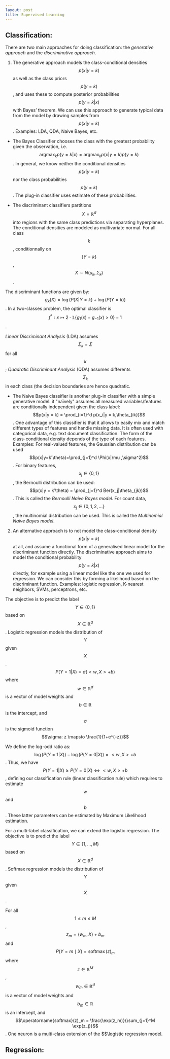 ```yaml
---
layout: post
title: Supervised Learning
---
```


## Classification:

There are two main approaches for doing classification: the *generative approach* and the *discriminative approach*.

1. The generative approach models the class-conditional densities $$p(x|y = k)$$ as well as the class priors $$p(y = k)$$, and uses these to compute posterior probabilities $$p(y = k|x)$$ with Bayes’ theorem. We can use this approach to generate typical data from the model by drawing samples from $$p(x|y = k)$$.
Examples: LDA, QDA, Naive Bayes, etc.

* The Bayes Classifier chooses the class with the greatest probability given the observation, i.e. $$\operatorname{argmax}_k p(y = k|x) = \operatorname{argmax}_k p(x|y = k)p(y = k)$$.
In general, we know neither the conditional densities $$p(x|y = k)$$ nor the class probabilities $$p(y = k)$$. The plug-in classifier uses estimate of these probabilities.

* The discriminant classifiers partitions $$X = \mathbb{R}^d$$ into regions with the same class predictions via separating hyperplanes. The conditional densities are modeled as multivariate normal. For all class $$k$$, conditionnally on $$\lbrace Y = k \rbrace$$,
$$X \sim N(\mu_k,\Sigma_k)$$.

The discriminant functions are given by: $$g_k(X) = \log(P(X|Y=k) + \log(P(Y=k))$$.
In a two-classes problem, the optimal classifier is $$f^*: x \mapsto 2 \cdot \mathbb{1} \lbrace g_1(x) - g_{-1}(x) > 0 \rbrace - 1$$.

*Linear Discriminant Analysis* (LDA) assumes $$\Sigma_k = \Sigma$$ for all $$k$$; *Quadratic Discriminant Analysis* (QDA) assumes differents $$\Sigma_k$$ in each class (the decision boundaries are hence quadratic.

* The Naive Bayes classifier is another plug-in classifier with a simple generative model: it "naïvely" assumes all measured variables/features are conditionally independent given the class label:
$$p(x|y = k) = \prod_{i=1}^d p(x_i|y = k,\theta_{ik})$$. One advantage of this classifier is that it allows to easily mix and match different types of features and handle missing data. It is often used with categorical data, e.g. text document classification. The form of the class-conditional density depends of the type of each features.
Examples:
For real-valued features, the Gaussian distribution can be used $$p(x|y=k'\theta)=\prod_{j=1}^d \Phi(x|\mu ,\sigma^2)$$.
For binary features, $$x_j \in  \lbrace 0, 1 \rbrace$$, the Bernoulli distribution can be used: $$p(x|y = k′\theta) = \prod_{j=1}^d Ber(x_j|\theta_{jk})$$. This is called the *Bernoulli Naive Bayes model*.
For count data, $$x_j \in \lbrace 0, 1, 2, ... \rbrace$$, the multinomial distribution can be used. This is called the *Multinomial Naive Bayes model*.

2. An alternative approach is to not model the class-conditional density $$p(x|y = k)$$ at all, and assume a functional form of a generalised linear model for the discriminant function directly. The discriminative approach aims to model the conditional probability $$p(y = k|x)$$ directly, for example using a linear model like the one we used for regression. We can consider this by forming a likelihood based on the discriminant function.
Examples: logistic regression, K-nearest neighbors, SVMs, perceptrons, etc. 

The objective is to predict the label $$Y\in \lbrace 0, 1 \rbrace$$ based on $$X \in \mathbb{R}^d$$. Logistic regression models the distribution of $$Y$$ given $$X$$.
$$P(Y=1|X) = \sigma(<w,X>+b)$$ where $$w \in \mathbb{R}^d$$ is a vector of model weights and $$b \in \mathbb{R}$$ is the intercept, and $$\sigma$$ is the sigmoid function $$\sigma: z \mapsto \frac{1}{1+e^{-z}}$$

We define the log-odd ratio as: $$\log(P(Y=1|X)) - \log(P(Y=0|X)) = <w, X> +b$$. Thus, we have $$P(Y=1|X) \geq P(Y=0|X) \iff <w,X> +b$$, defining our classification rule (linear classification rule) which requires to estimate $$w$$ and $$b$$.
These latter parameters can be estimated by Maximum Likelihood estimation.

For a multi-label classification, we can extend the logistic regression. The objective is to predict the label $$Y \in \lbrace 1, ..., M \rbrace$$ based on $$X \in \mathbb{R}^d$$. Softmax regression models the distribution of $$Y$$ given $$X$$.

For all $$1 \leq m \leq M$$, $$z_m = \langle w_m, X \rangle + b_m$$ and $$P(Y=m \mid X) = \operatorname{softmax}(z)_m$$ where $$z \in \mathbb{R}^M$$, $$w_m \in \mathbb{R}^d$$ is a vector of model weights and $$b_m \in \mathbb{R}$$ is an intercept, and $$\operatorname{softmax}(z)_m = \frac{\exp(z_m)}{\sum_{j=1}^M \exp(z_j)}$$. One neuron is a multi-class extension of the $$\logistic regression model.


## Regression:


